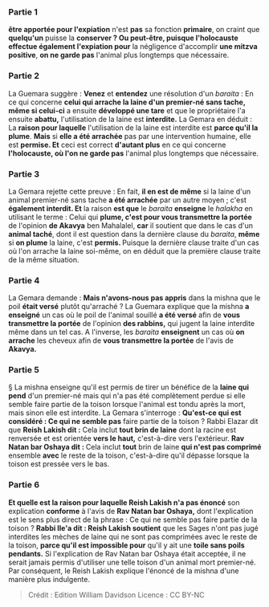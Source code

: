 
### Partie 1
<b>être apportée pour l'expiation</b> n'est <b>pas</b> sa fonction <b>primaire</b>, on craint que <b>quelqu'un</b> puisse la <b>conserver ? Ou peut-être, puisque l'holocauste effectue également l'expiation pour</b> la négligence d'accomplir <b>une mitzva positive</b>, <b>on ne garde pas</b> l'animal plus longtemps que nécessaire.

### Partie 2
La Guemara suggère : <b>Venez</b> et <b>entendez</b> une résolution d'un <i>baraita</i> : En ce qui concerne <b>celui qui arrache la laine d'un premier-né sans tache, même si celui-ci</b> a ensuite <b>développé une tare</b> et que le propriétaire l'a ensuite <b>abattu,</b> l'utilisation de la laine est <b>interdite.</b> La Gemara en déduit : La <b>raison pour laquelle</b> l'utilisation de la laine est interdite est <b>parce qu'il la plume</b>. <b>Mais</b> si <b>elle a été arrachée</b> pas par une intervention humaine, elle est <b>permise. Et</b> ceci est correct <b>d'autant plus</b> en ce qui concerne <b>l'holocauste, où l'on ne garde pas</b> l'animal plus longtemps que nécessaire.

### Partie 3
La Gemara rejette cette preuve : En fait, <b>il en est de même</b> si la laine d'un animal premier-né sans tache <b>a été arrachée</b> par un autre moyen ; c'est <b>également interdit. Et</b> la raison <b>est que</b> le <i>baraita</i> <b>enseigne</b> le <i>halakha</i> en utilisant le terme : Celui qui <b>plume, c'est pour vous transmettre la portée</b> de l'opinion <b>de Akavya</b> ben Mahalalel, <b>car</b> il soutient que dans le cas d'un <b>animal taché</b>, dont il est question dans la dernière clause du <i>baraita</i>, <b>même</b> si <b>on plume</b> la laine, c'est <b>permis. </b> Puisque la dernière clause traite d'un cas où l'on arrache la laine soi-même, on en déduit que la première clause traite de la même situation.

### Partie 4
La Gemara demande : <b>Mais n'avons-nous pas appris</b> dans la mishna que le poil <b>était versé</b> plutôt qu'arraché ? La Guemara explique que la mishna <b>a enseigné</b> un cas où le poil de l'animal souillé <b>a été versé</b> afin de <b>vous transmettre la portée</b> de l'opinion <b>des rabbins,</b> qui jugent la laine interdite même dans un tel cas. A l'inverse, les <i>baraita</i> <b>enseignent</b> un cas où <b>on arrache</b> les cheveux afin de <b>vous transmettre la portée</b> de l'avis de <b>Akavya.</b>

### Partie 5
§ La mishna enseigne qu'il est permis de tirer un bénéfice de la <b>laine qui pend</b> d'un premier-né mais qui n'a pas été complètement perdue si elle semble faire partie de la toison lorsque l'animal est tondu après la mort, mais sinon elle est interdite. La Gemara s'interroge : <b>Qu'est-ce qui est considéré : Ce qui ne semble pas</b> faire partie de la toison ? Rabbi Elazar dit</b> que <b>Reish Lakish dit :</b> Cela inclut <b>tout brin de laine</b> dont la racine est renversée</b> et est orientée <b>vers le haut,</b> c'est-à-dire vers l'extérieur. <b>Rav Natan bar Oshaya dit : </b> Cela inclut <b>tout</b> brin de laine <b>qui n'est pas comprimé</b> ensemble <b>avec</b> le reste de la toison,</b> c'est-à-dire qu'il dépasse lorsque la toison est pressée vers le bas.

### Partie 6
<b>Et quelle est la raison pour laquelle Reish Lakish n'a pas énoncé</b> son explication <b>conforme</b> à l'avis de <b>Rav Natan bar Oshaya,</b> dont l'explication est le sens plus direct de la phrase : Ce qui ne semble pas faire partie de la toison ? <b>Rabbi Ile'a dit : Reish Lakish soutient</b> que les Sages n'ont pas jugé interdites les mèches de laine qui ne sont pas comprimées avec le reste de la toison, <b>parce qu'il est impossible pour</b> qu'il y ait une <b>toile sans poils pendants.</b> Si l'explication de Rav Natan bar Oshaya était acceptée, il ne serait jamais permis d'utiliser une telle toison d'un animal mort premier-né. Par conséquent, le Reish Lakish explique l'énoncé de la mishna d'une manière plus indulgente.

>Crédit : Edition William Davidson
>Licence : CC BY-NC